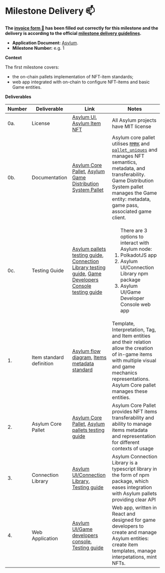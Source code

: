 # Milestone Delivery :mailbox:

**The [invoice form :pencil:](https://docs.google.com/forms/d/e/1FAIpQLSfmNYaoCgrxyhzgoKQ0ynQvnNRoTmgApz9NrMp-hd8mhIiO0A/viewform) has been filled out correctly for this milestone and the delivery is according to the official [milestone delivery guidelines](https://github.com/w3f/Grants-Program/blob/master/docs/milestone-deliverables-guidelines.md).**  

* **Application Document:** [Asylum](https://github.com/w3f/Grants-Program/tree/master/applications/asylum.md).
* **Milestone Number:** e.g. 1

**Context**

The first milestone covers:
 - the on-chain pallets implementation of NFT-item standards;
 - web app integrated with on-chain to configure NFT-items and basic Game entities.

**Deliverables**

| Number | Deliverable | Link | Notes |
| ------------- | ------------- | ------------- |------------- |
| 0a. | License | [Asylum UI](https://gitlab.com/asylum-space/asylum-ui/-/blob/main/LICENSE), [Asylum Item NFT](https://gitlab.com/asylum-space/asylum-item-nft/-/blob/main/LICENSE) | All Asylum projects have MIT license| 
| 0b.  | Documentation |[Asylum Core Pallet](https://gitlab.com/asylum-space/asylum-item-nft/-/blob/main/pallets/asylum-core/README.md), [Asylum Game Distribution System Pallet](https://gitlab.com/asylum-space/asylum-item-nft/-/blob/main/pallets/asylum-game-distribution/README.md)| Asylum core pallet utilises [`RMRK`](https://rmrk-team.github.io/rmrk-substrate/#/pallets/rmrk-core) and [`pallet_uniques`](https://docs.rs/pallet-assets/latest/pallet_uniques/) and manages NFT semantics, metadata, and transferability. Game Distribution System pallet manages the Game entity: metadata, game pass, associated game client.| 
| 0c.  | Testing Guide |[Asylum pallets testing guide](https://gitlab.com/asylum-space/asylum-item-nft/-/blob/main/docs/testing-guide.md), [Connection Library testing guide](https://gitlab.com/asylum-space/asylum-ui/-/blob/main/packages/connection-library/docs/testing-guide.md), [Game Developers Console testing guide](https://gitlab.com/asylum-space/asylum-ui/-/blob/main/packages/game-developers-console/docs/testing-guide.md) |<ol>There are 3 options to interact with Asylum node: <li>PolkadotJS app </li> <li>Asylum UI/Connection Library npm package</li> <li>Asylum UI/Game Developer Console web app</li></ol> | 
|1.| Item standard definition | [Asylum flow diagram](https://gitlab.com/asylum-space/asylum-item-nft/-/blob/main/docs/img/asylum-flow-diagram.png), [Items metadata standard](https://gitlab.com/asylum-space/asylum-item-nft/-/blob/main/docs/items-metadata-standard.md) | Template, Interpretation, Tag, and Item entities and their relation allow the creation of in-game items with multiple visual and game mechanics representations. Asylum Core pallet manages these entities. |
|2.| Asylum Core Pallet | [Asylum Core Pallet](https://gitlab.com/asylum-space/asylum-item-nft/-/blob/main/pallets/asylum-core), [Asylum pallets testing guide](https://gitlab.com/asylum-space/asylum-item-nft/-/blob/main/docs/testing-guide.md) | Asylum Core Pallet provides NFT items transferability and ability to manage items metadata and representation for different contexts of usage |
|3.| Connection Library | [Asylum UI/Connection Library](https://gitlab.com/asylum-space/asylum-ui/-/tree/main/packages/connection-library), [Testing guide](https://gitlab.com/asylum-space/asylum-ui/-/blob/main/packages/connection-library/docs/testing-guide.md) | Asylum Connection Library is a typescript library in the form of npm package, which eases integration with Asylum pallets providing clear API |
|4.| Web Application | [Asylum UI/Game developers console](https://gitlab.com/asylum-space/asylum-ui/-/tree/main/packages/game-developers-console), [Testing guide](https://gitlab.com/asylum-space/asylum-ui/-/blob/main/packages/game-developers-console/docs/testing-guide.md) | Web app, written in React and designed for game developers to create and manage Asylum entities: create item templates, manage interpetations, mint NFTs.|
